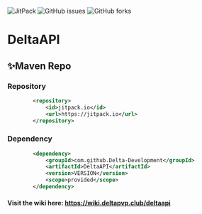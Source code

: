 ![JitPack](https://img.shields.io/jitpack/v/github/Delta-Development/DeltaAPI?style=for-the-badge) ![GitHub issues](https://img.shields.io/github/issues/Delta-Development/DeltaAPI?style=for-the-badge) ![GitHub forks](https://img.shields.io/github/forks/Delta-Development/DeltaAPI?style=for-the-badge)

# DeltaAPI

## ✨Maven Repo

### Repository
```xml
        <repository>
            <id>jitpack.io</id>
            <url>https://jitpack.io</url>
        </repository>
```
### Dependency
```xml
        <dependency>
            <groupId>com.github.Delta-Development</groupId>
            <artifactId>DeltaAPI</artifactId>
            <version>VERSION</version>
            <scope>provided</scope>
        </dependency>
```

#### Visit the wiki here: https://wiki.deltapvp.club/deltaapi
